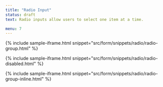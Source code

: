 ```yaml
---
title: "Radio Input"
status: draft
text: Radio inputs allow users to select one item at a time.

menu: 7
---
```


{% include sample-iframe.html snippet="src/form/snippets/radio/radio-group.html" %}

{% include sample-iframe.html snippet="src/form/snippets/radio/radio-disabled.html" %}

{% include sample-iframe.html snippet="src/form/snippets/radio/radio-group-inline.html" %}